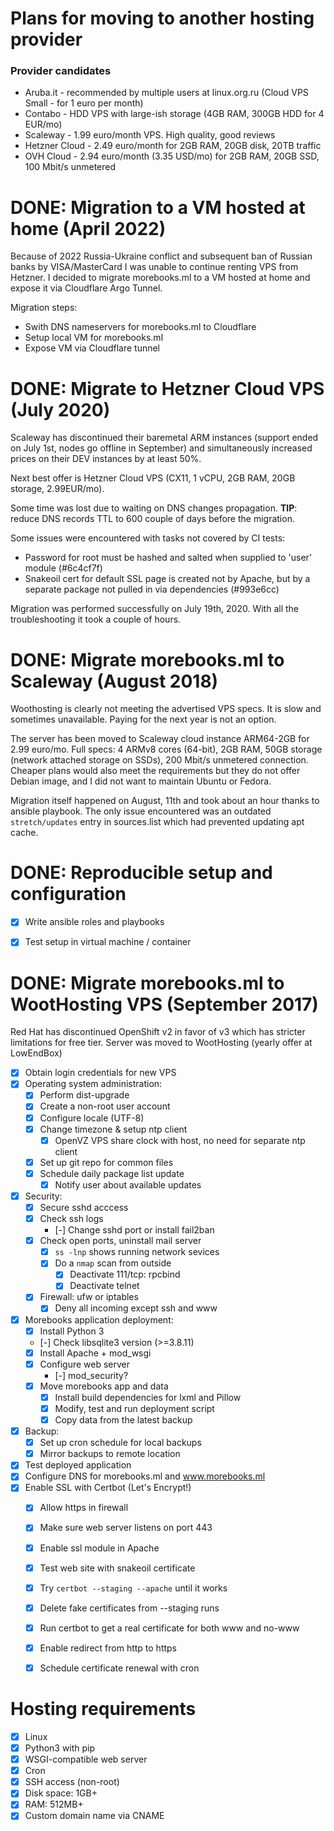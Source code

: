 # Plans for moving to another hosting provider

### Provider candidates

- Aruba.it - recommended by multiple users at linux.org.ru (Cloud VPS Small -
  for 1 euro per month)
- Contabo - HDD VPS with large-ish storage (4GB RAM, 300GB HDD for 4 EUR/mo)
- Scaleway - 1.99 euro/month VPS. High quality, good reviews
- Hetzner Cloud - 2.49 euro/month for 2GB RAM, 20GB disk, 20TB traffic
- OVH Cloud - 2.94 euro/month (3.35 USD/mo) for 2GB RAM, 20GB SSD, 100 Mbit/s
  unmetered


# DONE: Migration to a VM hosted at home (April 2022)

Because of 2022 Russia-Ukraine conflict and subsequent ban of Russian banks by
VISA/MasterCard I was unable to continue renting VPS from Hetzner. I decided
to migrate morebooks.ml to a VM hosted at home and expose it via Cloudflare
Argo Tunnel.

Migration steps:

- Swith DNS nameservers for morebooks.ml to Cloudflare
- Setup local VM for morebooks.ml
- Expose VM via Cloudflare tunnel


# DONE: Migrate to Hetzner Cloud VPS (July 2020)

Scaleway has discontinued their baremetal ARM instances (support ended on July
1st, nodes go offline in September) and simultaneously increased prices on
their DEV instances by at least 50%.

Next best offer is Hetzner Cloud VPS (CX11, 1 vCPU, 2GB RAM, 20GB storage,
2.99EUR/mo).

Some time was lost due to waiting on DNS changes propagation. **TIP**: reduce
DNS records TTL to 600 couple of days before the migration.

Some issues were encountered with tasks not covered by CI tests:

- Password for root must be hashed and salted when supplied to 'user' module
  (#6c4cf7f)
- Snakeoil cert for default SSL page is created not by Apache, but by a
  separate package not pulled in via dependencies (#993e6cc)

Migration was performed successfully on July 19th, 2020. With all the
troubleshooting it took a couple of hours.


# DONE: Migrate morebooks.ml to Scaleway (August 2018)

Woothosting is clearly not meeting the advertised VPS specs. It is slow and
sometimes unavailable. Paying for the next year is not an option.

The server has been moved to Scaleway cloud instance ARM64-2GB for 2.99 euro/mo.
Full specs: 4 ARMv8 cores (64-bit), 2GB RAM, 50GB storage (network attached
storage on SSDs), 200 Mbit/s unmetered connection. Cheaper plans would also meet
the requirements but they do not offer Debian image, and I did not want to
maintain Ubuntu or Fedora.

Migration itself happened on August, 11th and took about an hour thanks to
ansible playbook. The only issue encountered was an outdated `stretch/updates`
entry in sources.list which had prevented updating apt cache.


# DONE: Reproducible setup and configuration

- [x] Write ansible roles and playbooks
- [x] Test setup in virtual machine / container


# DONE: Migrate morebooks.ml to WootHosting VPS (September 2017)

Red Hat has discontinued OpenShift v2 in favor of v3 which has stricter
limitations for free tier. Server was moved to WootHosting (yearly offer at
LowEndBox)

- [x] Obtain login credentials for new VPS
- [x] Operating system administration:
    - [x] Perform dist-upgrade
    - [x] Create a non-root user account
    - [x] Configure locale (UTF-8)
    - [x] Change timezone & setup ntp client
        - [x] OpenVZ VPS share clock with host, no need
            for separate ntp client
    - [x] Set up git repo for common files
    - [x] Schedule daily package list update
        - [x] Notify user about available updates
- [x] Security:
    - [x] Secure sshd acccess
    - [x] Check ssh logs
        - [-] Change sshd port or install fail2ban
    - [x] Check open ports, uninstall mail server
        - [x] `ss -lnp` shows running network sevices
        - [x] Do a `nmap` scan from outside
            - [x] Deactivate 111/tcp: rpcbind
            - [x] Deactivate telnet
    - [x] Firewall: ufw or iptables
        - [x] Deny all incoming except ssh and www
- [x] Morebooks application deployment:
    - [x] Install Python 3
    - [-] Check libsqlite3 version (>=3.8.11)
    - [x] Install Apache + mod_wsgi
    - [x] Configure web server
        - [-] mod_security?
    - [x] Move morebooks app and data
        - [x] Install build dependencies for lxml and Pillow
        - [x] Modify, test and run deployment script
        - [x] Copy data from the latest backup
- [x] Backup:
    - [x] Set up cron schedule for local backups
    - [x] Mirror backups to remote location
- [x] Test deployed application
- [x] Configure DNS for morebooks.ml and www.morebooks.ml
- [x] Enable SSL with Certbot (Let's Encrypt!)
    - [x] Allow https in firewall
    - [x] Make sure web server listens on port 443
    - [x] Enable ssl module in Apache
    - [x] Test web site with snakeoil certificate
    - [x] Try `certbot --staging --apache` until it works
    - [x] Delete fake certificates from --staging runs
    - [x] Run certbot to get a real certificate for both www and no-www
    - [x] Enable redirect from http to https
    - [x] Schedule certificate renewal with cron


# Hosting requirements

- [x] Linux
- [x] Python3 with pip
- [x] WSGI-compatible web server
- [x] Cron
- [x] SSH access (non-root)
- [x] Disk space: 1GB+
- [x] RAM: 512MB+
- [x] Custom domain name via CNAME
